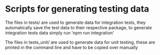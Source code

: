 # Scripts for generating testing data

The files in tests/ are used to generate data for integration tests, they automatically save the test data to their respective package, to generate integration tests data simply run 'npm run integration'

The files in tests_unit/ are used to generate data for unit testing, these are printed in the command line and have to be copied over manually
